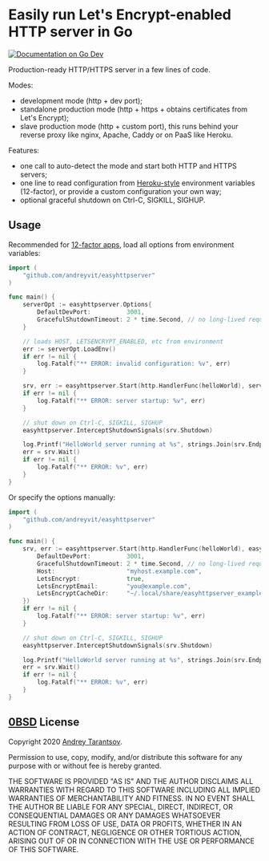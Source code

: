 Easily run Let's Encrypt-enabled HTTP server in Go
==================================================

[![Documentation on Go Dev](https://pkg.go.dev/badge/github.com/andreyvit/easyhttpserver)](https://pkg.go.dev/github.com/andreyvit/easyhttpserver)

Production-ready HTTP/HTTPS server in a few lines of code.

Modes:

* development mode (http + dev port);
* standalone production mode (http + https + obtains certificates from Let's Encrypt);
* slave production mode (http + custom port), this runs behind your reverse proxy like nginx, Apache, Caddy or on PaaS like Heroku.

Features:

* one call to auto-detect the mode and start both HTTP and HTTPS servers;
* one line to read configuration from [Heroku-style](https://12factor.net) environment variables (12-factor), or provide a custom configuration your own way;
* optional graceful shutdown on Ctrl-C, SIGKILL, SIGHUP.


Usage
-----

Recommended for [12-factor apps](https://12factor.net), load all options from environment variables:

```go
import (
    "github.com/andreyvit/easyhttpserver"
)

func main() {
    serverOpt := easyhttpserver.Options{
        DefaultDevPort:          3001,
        GracefulShutdownTimeout: 2 * time.Second, // no long-lived requests
    }

    // loads HOST, LETSENCRYPT_ENABLED, etc from environment
    err := serverOpt.LoadEnv()
    if err != nil {
        log.Fatalf("** ERROR: invalid configuration: %v", err)
    }

    srv, err := easyhttpserver.Start(http.HandlerFunc(helloWorld), serverOpt)
    if err != nil {
        log.Fatalf("** ERROR: server startup: %v", err)
    }

    // shut down on Ctrl-C, SIGKILL, SIGHUP
    easyhttpserver.InterceptShutdownSignals(srv.Shutdown)

    log.Printf("HelloWorld server running at %s", strings.Join(srv.Endpoints(), ", "))
    err = srv.Wait()
    if err != nil {
        log.Fatalf("** ERROR: %v", err)
    }
}
```

Or specify the options manually:

```go
import (
    "github.com/andreyvit/easyhttpserver"
)

func main() {
    srv, err := easyhttpserver.Start(http.HandlerFunc(helloWorld), easyhttpserver.Options{
        DefaultDevPort:          3001,
        GracefulShutdownTimeout: 2 * time.Second, // no long-lived requests
        Host:                    "myhost.example.com",
        LetsEncrypt:             true,
        LetsEncryptEmail:        "you@example.com",
        LetsEncryptCacheDir:     "~/.local/share/easyhttpserver_example/",
    })
    if err != nil {
        log.Fatalf("** ERROR: server startup: %v", err)
    }

    // shut down on Ctrl-C, SIGKILL, SIGHUP
    easyhttpserver.InterceptShutdownSignals(srv.Shutdown)

    log.Printf("HelloWorld server running at %s", strings.Join(srv.Endpoints(), ", "))
    err = srv.Wait()
    if err != nil {
        log.Fatalf("** ERROR: %v", err)
    }
}
```


[0BSD](https://opensource.org/licenses/0BSD) License
----------------------------------------------------

Copyright 2020 [Andrey Tarantsov](mailto:andrey@tarantsov.com).

Permission to use, copy, modify, and/or distribute this software for any purpose with or without fee is hereby granted.

THE SOFTWARE IS PROVIDED "AS IS" AND THE AUTHOR DISCLAIMS ALL WARRANTIES WITH REGARD TO THIS SOFTWARE INCLUDING ALL IMPLIED WARRANTIES OF MERCHANTABILITY AND FITNESS. IN NO EVENT SHALL THE AUTHOR BE LIABLE FOR ANY SPECIAL, DIRECT, INDIRECT, OR CONSEQUENTIAL DAMAGES OR ANY DAMAGES WHATSOEVER RESULTING FROM LOSS OF USE, DATA OR PROFITS, WHETHER IN AN ACTION OF CONTRACT, NEGLIGENCE OR OTHER TORTIOUS ACTION, ARISING OUT OF OR IN CONNECTION WITH THE USE OR PERFORMANCE OF THIS SOFTWARE.
